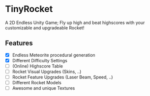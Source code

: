 # TinyRocket
A 2D Endless Unity Game; Fly up high and beat highscores with your customizable and upgradeable Rocket!

## Features
- [x] Endless Meteorite procedural generation
- [x] Different Difficulty Settings
- [ ] (Online) Highscore Table
- [ ] Rocket Visual Upgrades (Skins, ..)
- [ ] Rocket Feature Upgrades (Laser Beam, Speed, ..)
- [ ] Different Rocket Models
- [ ] Awesome and unique Textures
